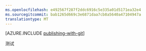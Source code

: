 ```yaml
---
ms.openlocfilehash: e492567f287f2ddc6916c5e335a01d5171ea32e4
ms.sourcegitcommit: bab1265d669c3e6871daa7cb8a5640a47104947a
translationtype: MT
---
```

<properties 
    pageTitle="在 Azure 应用程序服务使用 GIT 的连续部署" 
    description="了解如何使用 Git 发布 Azure 的 web 应用程序，然后再启用从 Bitbucket、 CodePlex、 收存、 GitHub 或 Mercurial 的连续部署。" 
    services="app-service\web" 
    documentationCenter=".net" 
    authors="cephalin" 
    manager="wpickett" 
    editor="mollybos"/>

<tags 
    ms.service="app-service-web" 
    ms.workload="web" 
    ms.tgt_pltfrm="na" 
    ms.devlang="na" 
    ms.topic="article" 
    ms.date="07/02/2015" 
    ms.author="cephalin"/>

[AZURE.INCLUDE [publishing-with-git](../../includes/publishing-with-git.md)]
 
测试
